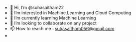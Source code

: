 - 👋 Hi, I’m @suhasaitham22
- 👀 I’m interested in Machine Learning and Cloud Computing
- 🌱 I’m currently learning Machine Learning
- 💞️ I’m looking to collaborate on any project
- 📫 How to reach me : suhasaitham056@gmail.com
- 

<!---
suhasaitham22/suhasaitham22 is a ✨ special ✨ repository because its `README.md` (this file) appears on your GitHub profile.
You can click the Preview link to take a look at your changes.
--->
